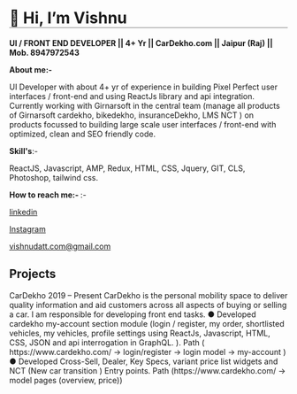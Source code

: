 <h1 style="border-bottom: solid 1px grey"> 👋 Hi, I’m Vishnu </h1>
<p><b>UI / FRONT END DEVELOPER  ||   4+ Yr   ||   CarDekho.com  ||  Jaipur (Raj) || Mob. 8947972543 </b><p>
  
<b>About me:-</b>
<p>UI Developer with about 4+ yr of experience in building Pixel Perfect user interfaces / front-end and using ReactJs library and
api integration. Currently working with Girnarsoft in the central team (manage all products of Girnarsoft cardekho, bikedekho,
insuranceDekho, LMS NCT ) on products focussed to building large scale user interfaces / front-end with optimized, clean
and SEO friendly code.<p>
 

<p><b>Skill's</b>:-</p>
<p>ReactJS, Javascript, AMP, Redux, HTML, CSS, Jquery, GIT, CLS, Photoshop, tailwind css.</p>

<p><b>How to reach me:- </b>:-</p>
<p><a href="https://www.linkedin.com/in/vishnu-dutt-jangid-7957ba160/" title="vishnu datt jangid" target="_blank">linkedin</a></p>
<p><a href="https://www.instagram.com/jangid.vishnu1/" title="vishnu datt jangid" target="_blank">Instagram</a></p>
<p><a href="mailto: vishnudatt.com@gmail.com" title="vishnu datt jangid" target="_blank" />vishnudatt.com@gmail.com</a></p>

<h2>Projects</h2>
CarDekho
2019 – Present
CarDekho is the personal mobility space to deliver quality information and aid customers across all aspects of buying or
selling a car. I am responsible for developing front end tasks.
●
Developed cardekho my-account section module (login / register, my order, shortlisted vehicles, my vehicles, profile
settings using ReactJs, Javascript, HTML, CSS, JSON and api interrogation in GraphQL. ). Path (
https://www.cardekho.com/ -> login/register -> login model -> my-account )
●
Developed Cross-Sell, Dealer, Key Specs, variant price list widgets and NCT (New car transition ) Entry points. Path
(https://www.cardekho.com/ -> model pages (overview, price))

  
